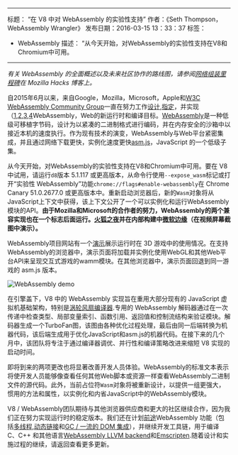 ***

标题： “在 V8 中对 WebAssembly 的实验性支持”
作者：《Seth Thompson， WebAssembly Wrangler》
发布日期：2016-03-15 13：33：37
标签：

*   WebAssembly
    描述： “从今天开始，对WebAssembly的实验性支持在V8和Chromium中可用。

***

*有关 WebAssembly 的全面概述以及未来社区协作的路线图，请参阅[网络组装里程碑](https://hacks.mozilla.org/2016/03/a-webassembly-milestone/)在 Mozilla Hacks 博客上。*

自2015年6月以来，来自Google，Mozilla，Microsoft，Apple和[W3C WebAssembly Community Group](https://www.w3.org/community/webassembly/participants)一直在努力工作[设计](https://github.com/WebAssembly/design),[指定](https://github.com/WebAssembly/spec)，并实现 （[1](https://www.chromestatus.com/features/5453022515691520),[2](https://platform-status.mozilla.org/#web-assembly),[3](https://github.com/Microsoft/ChakraCore/wiki/Roadmap),[4](https://webkit.org/status/#specification-webassembly)WebAssembly，Web的新运行时和编译目标。[WebAssembly](https://webassembly.github.io/)是一种低级可移植字节码，设计为以紧凑的二进制格式进行编码，并在内存安全的沙箱中以接近本机的速度执行。作为现有技术的演变，WebAssembly与Web平台紧密集成，并且通过网络下载更快，实例化速度更快[asm.js](http://asmjs.org/)，JavaScript 的一个低级子集。

从今天开始，对WebAssembly的实验性支持在V8和Chromium中可用。要在 V8 中试用，请运行`d8`版本 5.1.117 或更高版本，从命令行使用`--expose_wasm`标记或打开“实验性 WebAssembly”功能`chrome://flags#enable-webassembly`在 Chrome Canary 51.0.2677.0 或更高版本中。重新启动浏览器后，新的`Wasm`对象将从JavaScript上下文中获得，该上下文公开了一个可以实例化和运行WebAssembly模块的API。**由于Mozilla和Microsoft的合作者的努力，WebAssembly的两个兼容实现也在一个标志后面运行。[火狐之夜](https://hacks.mozilla.org/2016/03/a-webassembly-milestone)并在内部构建中[微软边缘](http://blogs.windows.com/msedgedev/2016/03/15/previewing-webassembly-experiments)（在视频屏幕截图中演示）。**

WebAssembly项目网站有一个[演示](https://webassembly.github.io/demo/)展示运行时在 3D 游戏中的使用情况。在支持WebAssembly的浏览器中，演示页面将加载并实例化使用WebGL和其他Web平台API来呈现交互式游戏的wamm模块。在其他浏览器中，演示页面回退到同一游戏的 asm.js 版本。

![WebAssembly demo](/\_img/webassembly-experimental/tanks.jpg)

在引擎盖下，V8 中的 WebAssembly 实现旨在重用大部分现有的 JavaScript 虚拟机基础架构，特别是[涡轮风扇编译器](/blog/turbofan-jit).专用的 WebAssembly 解码器通过在一次传递中检查类型、局部变量索引、函数引用、返回值和控制流结构来验证模块。解码器生成一个TurboFan图，该图由各种优化过程处理，最后由同一后端转换为机器代码，该后端生成用于优化JavaScript和asm.js的机器代码。在接下来的几个月中，该团队将专注于通过编译器调优、并行性和编译策略改进来缩短 V8 实现的启动时间。

即将到来的两项更改也将显著改善开发人员体验。WebAssembly的标准文本表示将使开发人员能够像查看任何其他Web脚本或资源一样查看WebAssembly二进制文件的源代码。此外，当前占位符`Wasm`对象将被重新设计，以提供一组更强大，惯用的方法和属性，以实例化和内省JavaScript中的WebAssembly模块。

V8 / WebAssembly团队期待与其他浏览器供应商和更大的社区继续合作，因为我们正在努力实现运行时的稳定版本。我们还在计划[前途](https://github.com/WebAssembly/design/blob/master/PostMVP.md)WebAssembly 功能（包括[多线程](https://github.com/WebAssembly/design/blob/master/PostMVP.md#threads),[动态链接](https://github.com/WebAssembly/design/blob/master/DynamicLinking.md)和[GC / 一流的 DOM 集成](https://github.com/WebAssembly/design/blob/master/GC.md)），并继续开发工具链，用于编译 C、C++ 和其他语言[WebAssembly LLVM backend](http://llvm.org/docs/doxygen/html/WebAssembly\_8h.html)和[Emscripten](https://github.com/kripken/emscripten/wiki/WebAssembly).随着设计和实施过程的继续，请返回查看更多更新。
